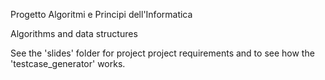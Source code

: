 Progetto Algoritmi e Principi dell'Informatica

Algorithms and data structures

See the 'slides' folder for project project requirements and to see how the 'testcase_generator' works.
